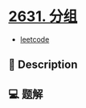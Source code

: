 # [2631. 分组](https://github.com/Tdahuyou/leetcode/tree/main/2631.%20%E5%88%86%E7%BB%84)

- [leetcode](https://leetcode.cn/problems/group-by)

## 📝 Description



## 💻 题解

```

```

